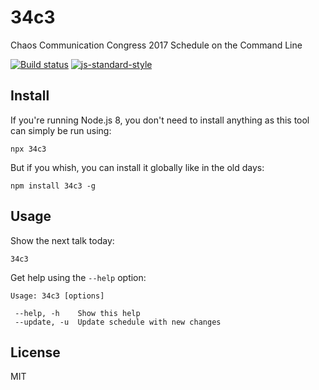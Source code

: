 # 34c3

Chaos Communication Congress 2017 Schedule on the Command Line

[![Build status](https://travis-ci.org/watson/34c3.svg?branch=master)](https://travis-ci.org/watson/34c3)
[![js-standard-style](https://img.shields.io/badge/code%20style-standard-brightgreen.svg?style=flat)](https://github.com/feross/standard)

## Install

If you're running Node.js 8, you don't need to install anything as this
tool can simply be run using:

```
npx 34c3
```

But if you whish, you can install it globally like in the old days:

```
npm install 34c3 -g
```

## Usage

Show the next talk today:

```
34c3
```

Get help using the `--help` option:

```
Usage: 34c3 [options]

 --help, -h    Show this help
 --update, -u  Update schedule with new changes
```

## License

MIT

